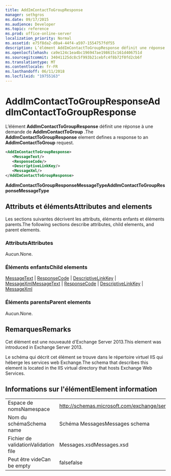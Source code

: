```yaml
---
title: AddImContactToGroupResponse
manager: sethgros
ms.date: 09/17/2015
ms.audience: Developer
ms.topic: reference
ms.prod: office-online-server
localization_priority: Normal
ms.assetid: e75f8da2-d0a4-44f4-a597-1554757fdf55
description: L’élément AddImContactToGroupResponse définit une réponse à une demande de AddImContactToGroup.
ms.openlocfilehash: ca9e124c1ea4bc196947ae198615c161d406751d
ms.sourcegitcommit: 34041125dc8c5f993b21cebfc4f8b72f0fd2cb6f
ms.translationtype: MT
ms.contentlocale: fr-FR
ms.lasthandoff: 06/11/2018
ms.locfileid: "19755163"
---
```

# <a name="addimcontacttogroupresponse"></a><span data-ttu-id="335d7-103">AddImContactToGroupResponse</span><span class="sxs-lookup"><span data-stu-id="335d7-103">AddImContactToGroupResponse</span></span>

<span data-ttu-id="335d7-104">L’élément **AddImContactToGroupResponse** définit une réponse à une demande de **AddImContactToGroup** .</span><span class="sxs-lookup"><span data-stu-id="335d7-104">The **AddImContactToGroupResponse** element defines a response to an **AddImContactToGroup** request.</span></span> 
  
```XML
<AddImContactToGroupResponse>
   <MessageText/>
   <ResponseCode/>
   <DescriptiveLinkKey/>
   <MessageXml/>
</AddImContactToGroupResponse>
```

 <span data-ttu-id="335d7-105">**AddImContactToGroupResponseMessageType**</span><span class="sxs-lookup"><span data-stu-id="335d7-105">**AddImContactToGroupResponseMessageType**</span></span>
## <a name="attributes-and-elements"></a><span data-ttu-id="335d7-106">Attributs et éléments</span><span class="sxs-lookup"><span data-stu-id="335d7-106">Attributes and elements</span></span>

<span data-ttu-id="335d7-107">Les sections suivantes décrivent les attributs, éléments enfants et éléments parents.</span><span class="sxs-lookup"><span data-stu-id="335d7-107">The following sections describe attributes, child elements, and parent elements.</span></span>
  
### <a name="attributes"></a><span data-ttu-id="335d7-108">Attributs</span><span class="sxs-lookup"><span data-stu-id="335d7-108">Attributes</span></span>

<span data-ttu-id="335d7-109">Aucun.</span><span class="sxs-lookup"><span data-stu-id="335d7-109">None.</span></span>
  
### <a name="child-elements"></a><span data-ttu-id="335d7-110">Éléments enfants</span><span class="sxs-lookup"><span data-stu-id="335d7-110">Child elements</span></span>

<span data-ttu-id="335d7-111">[MessageText](messagetext.md) | [ResponseCode](responsecode.md) | [DescriptiveLinkKey](descriptivelinkkey.md) | [MessageXml](messagexml.md)</span><span class="sxs-lookup"><span data-stu-id="335d7-111">[MessageText](messagetext.md) | [ResponseCode](responsecode.md) | [DescriptiveLinkKey](descriptivelinkkey.md) | [MessageXml](messagexml.md)</span></span>
  
### <a name="parent-elements"></a><span data-ttu-id="335d7-112">Éléments parents</span><span class="sxs-lookup"><span data-stu-id="335d7-112">Parent elements</span></span>

<span data-ttu-id="335d7-113">Aucun.</span><span class="sxs-lookup"><span data-stu-id="335d7-113">None.</span></span>
  
## <a name="remarks"></a><span data-ttu-id="335d7-114">Remarques</span><span class="sxs-lookup"><span data-stu-id="335d7-114">Remarks</span></span>

<span data-ttu-id="335d7-115">Cet élément est une nouveauté d'Exchange Server 2013.</span><span class="sxs-lookup"><span data-stu-id="335d7-115">This element was introduced in Exchange Server 2013.</span></span>
  
<span data-ttu-id="335d7-116">Le schéma qui décrit cet élément se trouve dans le répertoire virtuel IIS qui héberge les services web Exchange.</span><span class="sxs-lookup"><span data-stu-id="335d7-116">The schema that describes this element is located in the IIS virtual directory that hosts Exchange Web Services.</span></span>
  
## <a name="element-information"></a><span data-ttu-id="335d7-117">Informations sur l'élément</span><span class="sxs-lookup"><span data-stu-id="335d7-117">Element information</span></span>

|||
|:-----|:-----|
|<span data-ttu-id="335d7-118">Espace de noms</span><span class="sxs-lookup"><span data-stu-id="335d7-118">Namespace</span></span>  <br/> |http://schemas.microsoft.com/exchange/services/2006/messages  <br/> |
|<span data-ttu-id="335d7-119">Nom du schéma</span><span class="sxs-lookup"><span data-stu-id="335d7-119">Schema name</span></span>  <br/> |<span data-ttu-id="335d7-120">Schéma Messages</span><span class="sxs-lookup"><span data-stu-id="335d7-120">Messages schema</span></span>  <br/> |
|<span data-ttu-id="335d7-121">Fichier de validation</span><span class="sxs-lookup"><span data-stu-id="335d7-121">Validation file</span></span>  <br/> |<span data-ttu-id="335d7-122">Messages.xsd</span><span class="sxs-lookup"><span data-stu-id="335d7-122">Messages.xsd</span></span>  <br/> |
|<span data-ttu-id="335d7-123">Peut être vide</span><span class="sxs-lookup"><span data-stu-id="335d7-123">Can be empty</span></span>  <br/> |<span data-ttu-id="335d7-124">false</span><span class="sxs-lookup"><span data-stu-id="335d7-124">false</span></span>  <br/> |
   

